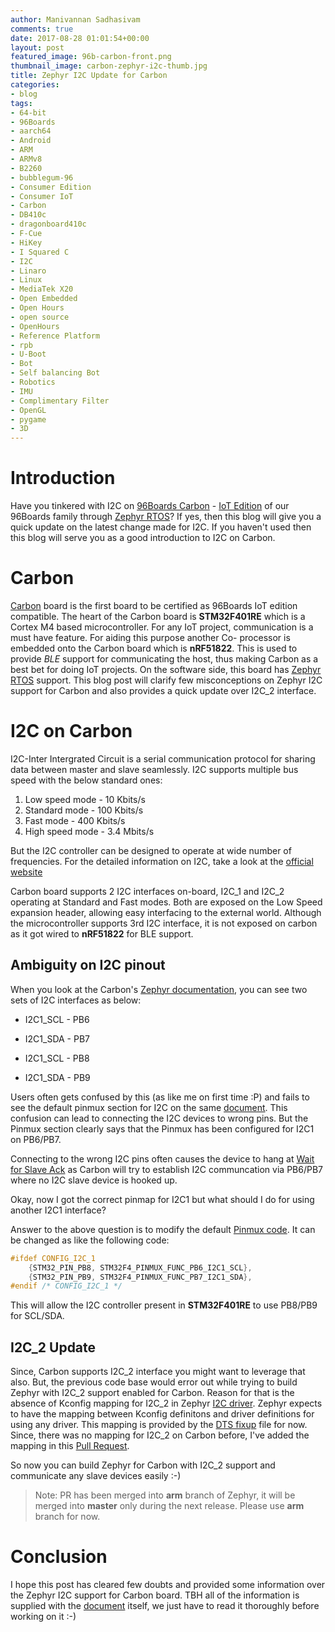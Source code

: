 ```yaml
---
author: Manivannan Sadhasivam
comments: true
date: 2017-08-28 01:01:54+00:00
layout: post
featured_image: 96b-carbon-front.png
thumbnail_image: carbon-zephyr-i2c-thumb.jpg
title: Zephyr I2C Update for Carbon
categories:
- blog
tags:
- 64-bit
- 96Boards
- aarch64
- Android
- ARM
- ARMv8
- B2260
- bubblegum-96
- Consumer Edition
- Consumer IoT
- Carbon
- DB410c
- dragonboard410c
- F-Cue
- HiKey
- I Squared C
- I2C
- Linaro
- Linux
- MediaTek X20
- Open Embedded
- Open Hours
- open source
- OpenHours
- Reference Platform
- rpb
- U-Boot
- Bot
- Self balancing Bot
- Robotics
- IMU
- Complimentary Filter
- OpenGL
- pygame
- 3D
---
```


# **Introduction**

Have you tinkered with I2C on [96Boards Carbon](/product/carbon/) - [IoT Edition](/products/ie/)
of our 96Boards family through [Zephyr RTOS](https://www.zephyrproject.org/)? If yes, then this blog will give you a quick update on the latest change made for I2C. If you haven't used
then this blog will serve you as a good introduction to I2C on Carbon.

# **Carbon**

[Carbon](/product/carbon/) board is the first board to be certified as 96Boards IoT edition compatible.
The heart of the Carbon board is **STM32F401RE** which is a Cortex M4 based microcontroller. For any IoT project, communication
is a must have feature. For aiding this purpose another Co- processor is embedded onto the Carbon board which is **nRF51822**.
This is used to provide *BLE* support for communicating the host, thus making Carbon as a best bet for doing IoT projects.
On the software side, this board has [Zephyr RTOS](https://www.zephyrproject.org/) support. This blog post will clarify few
misconceptions on Zephyr I2C support for Carbon and also provides a quick update over I2C_2 interface.

# **I2C on Carbon**

I2C-Inter Intergrated Circuit is a serial communication protocol for sharing data between master and slave seamlessly. I2C
supports multiple bus speed with the below standard ones:

1. Low speed mode - 10 Kbits/s
2. Standard mode - 100 Kbits/s
3. Fast mode  - 400 Kbits/s
4. High speed mode - 3.4 Mbits/s

But the I2C controller can be designed to operate at wide number of frequencies. For the detailed information on I2C, take a
look at the [official website](https://www.i2c-bus.org/i2c-bus/)

Carbon board supports 2 I2C interfaces on-board, I2C_1 and I2C_2 operating at Standard and Fast modes. Both are exposed on the Low Speed expansion header, allowing
easy interfacing to the external world. Although the microcontroller supports 3rd I2C interface, it is not exposed on carbon
as it got wired to **nRF51822** for BLE support.

## **Ambiguity on I2C pinout**

When you look at the Carbon's [Zephyr documentation](http://zephyr-docs.s3-website-us-east-1.amazonaws.com/online/dev/boards/arm/96b_carbon/doc/96b_carbon.html),
you can see two sets of I2C interfaces as below:

   * I2C1_SCL - PB6
   * I2C1_SDA - PB7

   * I2C1_SCL - PB8
   * I2C1_SDA - PB9

Users often gets confused by this (as like me on first time :P) and fails to see the default pinmux section for I2C on the same
[document](http://zephyr-docs.s3-website-us-east-1.amazonaws.com/online/dev/boards/arm/96b_carbon/doc/96b_carbon.html#i2c). This
confusion can lead to connecting the I2C devices to wrong pins. But the Pinmux section clearly says that the Pinmux has been
configured for I2C1 on PB6/PB7.

Connecting to the wrong I2C pins often causes the device to hang at [Wait for Slave Ack](https://github.com/zephyrproject-rtos/zephyr/blob/master/drivers/i2c/i2c_ll_stm32_v1.c#L325) as
Carbon will try to establish I2C communcation via PB6/PB7 where no I2C slave device is hooked up.

Okay, now I got the correct pinmap for I2C1 but what should I do for using another I2C1 interface?

Answer to the above question is to modify the default [Pinmux code]().
It can be changed as like the following code:

```c
#ifdef CONFIG_I2C_1
	{STM32_PIN_PB8, STM32F4_PINMUX_FUNC_PB6_I2C1_SCL},
	{STM32_PIN_PB9, STM32F4_PINMUX_FUNC_PB7_I2C1_SDA},
#endif /* CONFIG_I2C_1 */
```

This will allow the I2C controller present in **STM32F401RE** to use PB8/PB9 for SCL/SDA.

## **I2C_2 Update**

Since, Carbon supports I2C_2 interface you might want to leverage that also. But, the previous code base would error out while
trying to build Zephyr with I2C_2 support enabled for Carbon. Reason for that is the absence of Kconfig mapping for I2C_2 in Zephyr [I2C driver](https://github.com/zephyrproject-rtos/zephyr/blob/master/drivers/i2c/i2c_ll_stm32.c).
Zephyr expects to have the mapping between Kconfig definitons and driver definitions for using any driver. This mapping is
provided by the [DTS fixup](https://github.com/zephyrproject-rtos/zephyr/blob/master/dts/arm/96b_carbon.fixup) file for now. Since,
there was no mapping for I2C_2 on Carbon before, I've added the mapping in this [Pull Request](https://github.com/zephyrproject-rtos/zephyr/pull/1254).

So now you can build Zephyr for Carbon with I2C_2 support and communicate any slave devices easily :-)

>Note: PR has been merged into **arm** branch of Zephyr, it will be merged into **master** only during the next release. Please use
**arm** branch for now.

# **Conclusion**

I hope this post has cleared few doubts and provided some information over the Zephyr I2C support for Carbon board. TBH all of the information is supplied
with the [document](https://github.com/zephyrproject-rtos/zephyr/blob/master/boards/arm/96b_carbon/doc/96b_carbon.rst) itself, we just have to read it thoroughly before working on it :-)
